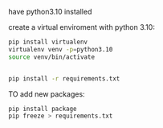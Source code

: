 have python3.10 installed

create a virtual enviroment with python 3.10:

```bash
pip install virtualenv
virtualenv venv -p=python3.10
source venv/bin/activate


pip install -r requirements.txt
```

TO add new packages:

```bash
pip install package
pip freeze > requirements.txt
```
